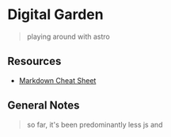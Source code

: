 # Digital Garden

> playing around with astro

## Resources
- [Markdown Cheat Sheet](https://www.markdownguide.org/cheat-sheet/)

## General Notes
> so far, it's been predominantly less js and 